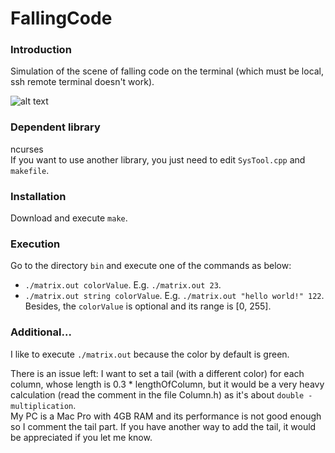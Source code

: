 FallingCode
=======================

### Introduction ###
Simulation of the scene of falling code on the terminal (which must be local, ssh remote terminal doesn't work).<br>


![alt text](http://cdn2-europe1.new2.ladmedia.fr/var/europe1/storage/images/europe1/culture/matrix-lorigine-du-code-vert-revelee-3478307/44949452-1-fre-FR/Matrix-l-origine-du-code-vert-revelee.jpg)

### Dependent library ###
ncurses<br>
If you want to use another library, you just need to edit `SysTool.cpp` and `makefile`.

### Installation ###
Download and execute `make`.

### Execution ###
Go to the directory `bin` and execute one of the commands as below:
* `./matrix.out colorValue`. E.g. `./matrix.out 23`.
* `./matrix.out string colorValue`. E.g. `./matrix.out "hello world!" 122`.
<br>Besides, the `colorValue` is optional and its range is [0, 255].


### Additional... ###
I like to execute `./matrix.out` because the color by default is green.<br>

There is an issue left: I want to set a tail (with a different color) for each column, whose length is 0.3 * lengthOfColumn, but it would be a very heavy calculation (read the comment in the file Column.h) as it's about `double - multiplication`.<br>
My PC is a Mac Pro with 4GB RAM and its performance is not good enough so I comment the tail part. If you have another way to add the tail, it would be appreciated if you let me know.
